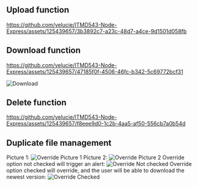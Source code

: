 <h2>Upload function</h2>

https://github.com/yelucie/ITMD543-Node-Express/assets/125439657/3b3892c7-a23c-48d7-a4ce-9d1501d058fb

<h2>Download function</h2>

https://github.com/yelucie/ITMD543-Node-Express/assets/125439657/47185f0f-4506-46fc-b342-5c69772bcf31

![Download](https://github.com/yelucie/ITMD543-Node-Express/assets/125439657/42c3131a-2f5b-420d-a9c7-3fc2fac687eb)

<h2>Delete function</h2>

https://github.com/yelucie/ITMD543-Node-Express/assets/125439657/f8eee9d0-1c2b-4aa5-af50-556cb7a0b54d

<h2>Duplicate file management</h2>

Picture 1:
![Override Picture 1](https://github.com/yelucie/ITMD543-Node-Express/assets/125439657/72a1c088-f741-4cf0-a544-5eae54c2036e)
Picture 2:
![Override Picture 2](https://github.com/yelucie/ITMD543-Node-Express/assets/125439657/9597e36d-0387-46a8-aafa-a17129a32b08)
Override option not checked will trigger an alert:
![Override Not checked](https://github.com/yelucie/ITMD543-Node-Express/assets/125439657/f543ac8c-ef73-41aa-a46d-22708d1e50fd)
Override option checked will override, and the user will be able to download the newest version:
![Override Checked](https://github.com/yelucie/ITMD543-Node-Express/assets/125439657/93ea47ee-a17e-4379-89fa-60075b4b1009)
